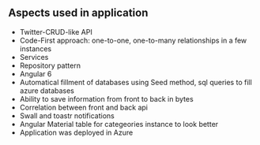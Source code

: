 ## Aspects used in application

- Twitter-CRUD-like API
- Code-First approach: one-to-one, one-to-many relationships in a few instances
- Services
- Repository pattern
- Angular 6
- Automatical fillment of databases using Seed method, sql queries to fill azure databases
- Ability to save information from front to back in bytes
- Correlation between front and back api
- Swall and toastr notifications
- Angular Material table for categeories instance to look better
- Application was deployed in Azure
